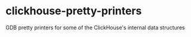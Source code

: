 # clickhouse-pretty-printers
GDB pretty printers for some of the ClickHouse's internal data structures
